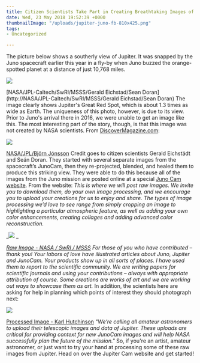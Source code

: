 ```yaml
---
title: Citizen Scientists Take Part in Creating Breathtaking Images of Jupiter
date: Wed, 23 May 2018 19:52:39 +0000
thumbnailImage: "/uploads/jupiter-juno-fb-810x425.png"
tags:
- Uncategorized

---
```

The picture below shows a southerly view of Jupiter. It was snapped by the Juno spacecraft earlier this year in a fly-by when Juno buzzed the orange-spotted planet at a distance of just 10,768 miles. 

![](http://newsattorneys.staging.wpengine.com/wp-content/uploads/2018/05/jupiter-juno-southview-1024x576.jpg) 

[NASA/JPL-Caltech/SwRI/MSSS/Gerald Eichstad/Sean Doran](http://NASA/JPL-Caltech/SwRI/MSSS/Gerald Eichstad/Sean Doran) The image clearly shows Jupiter's Great Red Spot, which is about 1.3 times as wide as Earth. The uniqueness of this photo, however, is due to its view. Prior to Juno's arrival there in 2016, we were unable to get an image like this. The most interesting part of the story, though, is that this image was not created by NASA scientists. From [DiscoverMagazine.com](http://blogs.discovermagazine.com/imageo/2018/05/22/jupiter-as-seen-from-a-uniquely-beautiful-perspective/#.WwXDCUgvw2w): 

![](http://newsattorneys.staging.wpengine.com/wp-content/uploads/2018/05/jupiter-juno-puzzle.jpg) 

[NASA/JPL/Björn Jónsson](https://www.missionjuno.swri.edu/media-gallery/jupiter?show=fig_562e2fa248b496f704cf3fd2&m=511) Credit goes to citizen scientists Gerald Eichstädt and Seán Doran. They started with several separate images from the spacecraft’s JunoCam, then they re-projected, blended, and healed them to produce this striking view. They were able to do this because all of the images from the Juno mission are posted online at a special [Juno Cam website](https://www.missionjuno.swri.edu/junocam). From the website: _This is where we will post raw images. We invite you to download them, do your own image processing, and we encourage you to upload your creations for us to enjoy and share. The types of image processing we’d love to see range from simply cropping an image to highlighting a particular atmospheric feature, as well as adding your own color enhancements, creating collages and adding advanced color reconstruction._ 

_![](http://newsattorneys.staging.wpengine.com/wp-content/uploads/2018/05/jupiter-juno-raw-image.jpg) _

[_Raw Image - NASA / SwRI / MSSS_](https://www.missionjuno.swri.edu/junocam/processing?id=4093) _For those of you who have contributed – thank you! Your labors of love have illustrated articles about Juno, Jupiter and JunoCam. Your products show up in all sorts of places. I have used them to report to the scientific community. We are writing papers for scientific journals and using your contributions – always with appropriate attribution of course. Some creations are works of art and we are working out ways to showcase them as art._ In addition, the scientists here are asking for help in planning which points of interest they should photograph next: 

![](http://newsattorneys.staging.wpengine.com/wp-content/uploads/2018/05/jupiter-juno-swirls-816x1024.jpg) 

[Processed Image - Karl Hutchinson](https://www.missionjuno.swri.edu/junocam/processing?id=4700) _"We’re calling all amateur astronomers to upload their telescopic images and data of Jupiter. These uploads are critical for providing context for new JunoCam images and will help NASA successfully plan the future of the mission."_ So, if you're an artist, amateur astronomer, or just want to try your hand at processing some of these raw images from Jupiter. Head on over the Jupiter Cam website and get started!